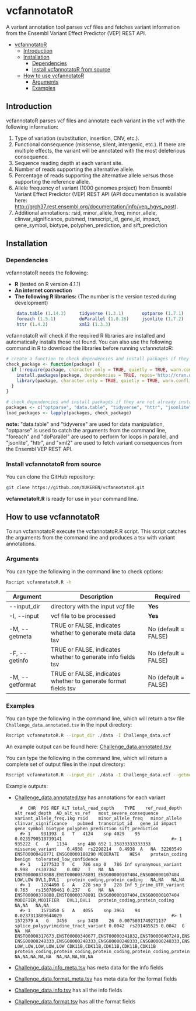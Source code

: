 # vcfannotatoR
A variant annotation tool parses vcf files and fetches variant information from the Ensembl Variant Effect Predictor (VEP) REST API.  

- [vcfannotatoR](#vcfannotator)
  - [Introduction](#introduction)
  - [Installation](#installation)
    - [Dependencies](#dependencies)
    - [Install vcfannotatoR from source](#install-vcfannotator-from-source)
  - [How to use vcfannotatoR](#how-to-use-vcfannotator)
    - [Arguments](#arguments)
    - [Examples](#examples)
## Introduction   

vcfannotatoR parses vcf files and annotate each variant in the vcf with the following information:
1. Type of variation (substitution, insertion, CNV, etc.).
2. Functional consequence (missense, silent, intergenic, etc.). If there are multiple effects, the variant will be annotated with the most deleterious consequence.
3. Sequence reading depth at each variant site.
4. Number of reads supporting the alternative allele.
5. Percentage of reads supporting the alternative allele versus those supporting the reference allele.
6. Allele frequency of variant (1000 genomes project) from Ensembl Variant Effect Predictor (VEP) REST API (API documentation is available here: http://grch37.rest.ensembl.org/documentation/info/vep_hgvs_post).
7. Additional annotations: rsid, minor_allele_freq, minor_allele, clinvar_significance, pubmed, transcript_id, gene_id, impact, gene_symbol, biotype, polyphen_prediction, and sift_prediction

## Installation

### Dependencies  

vcfannotatoR needs the following:
- **R** (tested on R version 4.1.1)
- **An internet connection**
- **The following R libraries:** (The number is the version tested during development)
```r 
    data.table (1.14.2)     tidyverse (1.3.1)       optparse (1.7.1)         
    foreach (1.5.1)         doParallel (1.0.16)     jsonlite (1.7.2)
    httr (1.4.2)            xml2 (1.3.3)            
````

vcfannotatoR will check if the required R libraries are installed and automatically installs those not found. You can also use the following command in R to download the libraries before running vcfannotatoR:  


```r
# create a function to check dependencies and install packages if they are not already installed <!-- omit in toc -->
check_package <- function(package) {
  if (!require(package, character.only = TRUE, quietly = TRUE, warn.conflicts = FALSE)) {
    install.packages(package, dependencies = TRUE, repos='http://cran.us.r-project.org')
    library(package, character.only = TRUE, quietly = TRUE, warn.conflicts = FALSE)
  }
}

# check dependencies and install packages if they are not already installed <!-- omit in toc -->
packages <- c("optparse", "data.table", "tidyverse", "httr", "jsonlite", "xml2", "foreach", "doParallel")
load_packages <- lapply(packages, check_package)
````
**note:** "data.table" and "tidyverse" are used for data manipulation, "optparse" is used to catch the arguments from the command line, "foreach" and "doParallel" are used to perform for loops in parallel, and "jsonlite", "httr", and "xml2" are used to fetch variant consequences from the Ensembl VEP REST API.  

### Install vcfannotatoR from source

You can clone the GitHub repository:  
```bash
git clone https://github.com/XUKEREN/vcfannotatoR.git
````
**vcfannotatoR.R** is ready for use in your command line.   
## How to use vcfannotatoR     
To run vcfannotatoR execute the vcfannotatoR.R script. This script catches the arguments from the command line and produces a tsv with variant annotations.   
### Arguments  

You can type the following in the command line to check options:  
```bash
Rscript vcfannotatoR.R -h  
````  

Argument | Description | Required
------------ | ------------ | ------------
--input_dir | directory with the input *vcf* file | **Yes**
-I, --input | vcf file to be processed | **Yes**
-M, --getmeta | TRUE or FALSE, indicates whether to generate meta data tsv | No (default = FALSE)
-F, --getinfo | TRUE or FALSE, indicates whether to generate info fields tsv | No (default = FALSE)
-M, --getformat | TRUE or FALSE, indicates whether to generate format fields tsv | No (default = FALSE)
### Examples   
You can type the following in the command line, which will return a tsv file `Challenge_data.annotated.tsv` in the input directory:  
```bash
Rscript vcfannotatoR.R --input_dir ./data -I Challenge_data.vcf
````
An example output can be found here: [Challenge_data.annotated.tsv](/data/Challenge_data.annotated.tsv)   

You can type the following in the command line, which will return a complete set of output files in the input directory:     
```bash
Rscript vcfannotatoR.R --input_dir ./data -I Challenge_data.vcf --getmeta TRUE --getinfo TRUE --getformat TRUE 
````
Example outputs: 
- [Challenge_data.annotated.tsv](/data/Challenge_data.annotated.tsv) has annotations for each variant     

        #  CHR	POS	REF	ALT	total_read_depth	TYPE	ref_read_depth	alt_read_depth	AD_alt_vs_ref	most_severe_consequence	variant_allele_freq.1kg	rsid	minor_allele_freq	minor_allele	clinvar_significance	pubmed	transcript_id	gene_id	impact	gene_symbol	biotype	polyphen_prediction	sift_prediction
        #> 1	931393	G	T	4124	snp	4029	95	0.0235790518739141											#> 1	935222	C	A	1134	snp	480	652	1.35833333333333	missense_variant	0.4938	rs2298214	0.4938	A	NA	32203549	ENST00000428771	ENSG00000188290	MODERATE	HES4	protein_coding	benign	tolerated_low_confidence
        #> 1	1277533	T	C	786	snp	0	786	Inf	synonymous_variant	0.998	rs307362	0.002	T	NA	NA	ENST00000378888,ENST00000378891	ENSG00000107404,ENSG00000107404	LOW,LOW	DVL1,DVL1	protein_coding,protein_coding	NA,NA	NA,NA
        #> 1	1284490	G	A	228	snp	0	228	Inf	5_prime_UTR_variant	0.763	rs150789461	0.237	G	NA	NA	ENST00000378888,ENST00000378891	ENSG00000107404,ENSG00000107404	MODIFIER,MODIFIER	DVL1,DVL1	protein_coding,protein_coding	NA,NA	NA,NA
        #> 1	1571850	G	A	4055	snp	3961	94	0.0237313809644029											#> 1	1572579	A	G	3456	snp	3430	26	0.0075801749271137	splice_polypyrimidine_tract_variant	0.0042	rs201485525	0.0042	G	NA	NA	ENST00000317673,ENST00000340677,ENST00000341832,ENST00000407249,ENST00000513088	ENSG00000248333,ENSG00000248333,ENSG00000248333,ENSG00000248333,ENSG00000248333	LOW,LOW,LOW,LOW,LOW	CDK11B,CDK11B,CDK11B,CDK11B,CDK11B	protein_coding,protein_coding,protein_coding,protein_coding,protein_coding	NA,NA,NA,NA,NA	NA,NA,NA,NA,NA

- [Challenge_data.info_meta.tsv](/data/Challenge_data.info_meta.tsv) has meta data for the info fields  
- [Challenge_data.format_meta.tsv](/data/Challenge_data.format_meta.tsv) has meta data for the format fields  
- [Challenge_data.info.tsv](/data/Challenge_data.info.tsv) has all the info fields  
- [Challenge_data.format.tsv](/data/Challenge_data.format.tsv) has all the format fields   


